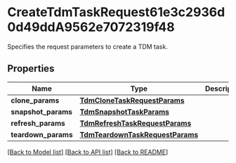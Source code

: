 # CreateTdmTaskRequest61e3c2936d0d49ddA9562e7072319f48

Specifies the request parameters to create a TDM task.

## Properties
Name | Type | Description | Notes
------------ | ------------- | ------------- | -------------
**clone_params** | [**TdmCloneTaskRequestParams**](TdmCloneTaskRequestParams.md) |  | [optional] 
**snapshot_params** | [**TdmSnapshotTaskParams**](TdmSnapshotTaskParams.md) |  | [optional] 
**refresh_params** | [**TdmRefreshTaskRequestParams**](TdmRefreshTaskRequestParams.md) |  | [optional] 
**teardown_params** | [**TdmTeardownTaskRequestParams**](TdmTeardownTaskRequestParams.md) |  | [optional] 

[[Back to Model list]](../README.md#documentation-for-models) [[Back to API list]](../README.md#documentation-for-api-endpoints) [[Back to README]](../README.md)


